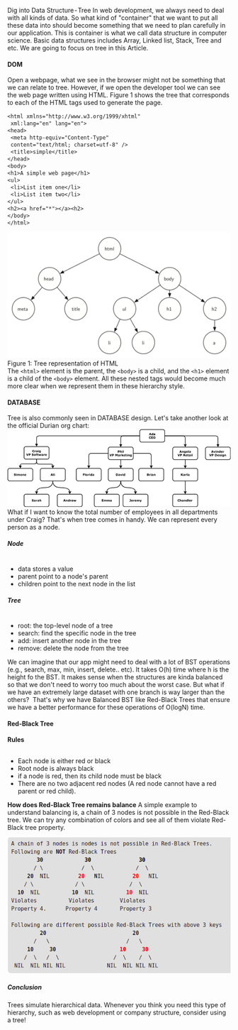 Dig into Data Structure - Tree
In web development, we always need to deal with all kinds of data. So what kind of "container" that we want to put all these data into should become something that we need to plan carefully in our application. This is container is what we call data structure in computer science. Basic data structures includes Array, Linked list, Stack, Tree and etc. We are going to focus on tree in this Article.
#### DOM
Open a webpage, what we see in the browser might not be something that we can relate to tree. However, if we open the developer tool we can see the web page written using HTML. Figure 1 shows the tree that corresponds to each of the HTML tags used to generate the page.
```
<html xmlns="http://www.w3.org/1999/xhtml"
 xml:lang="en" lang="en">
<head>
 <meta http-equiv="Content-Type"
 content="text/html; charset=utf-8" />
 <title>simple</title>
</head>
<body>
<h1>A simple web page</h1>
<ul>
 <li>List item one</li>
 <li>List item two</li>
</ul>
<h2><a href="*"></a><h2>
</body>
</html>
```
![Figure1](https://github.com/carmenluo/lighthouse-web-notes/blob/master/W8/htmltree.png) <br>
Figure 1: Tree representation of HTML<br>
The `<html>` element is the parent, the `<body>` is a child, and the `<h1>` element is a child of the `<body>` element. All these nested tags would become much more clear when we represent them in these hierarchy style.
#### DATABASE
Tree is also commonly seen in DATABASE design.
Let's take another look at the official Durian org chart:
![chart](https://github.com/carmenluo/lighthouse-web-notes/blob/master/W8/boaN2Sy.png) <br>
What if I want to know the total number of employees in all departments under Craig? That's when tree comes in handy. We can represent every person as a node.<br>

##### Node
<ul>
 <li> data stores a value
 <li> parent point to a node's parent
 <li> children point to the next node in the list
</ul>

##### Tree
<ul>
 <li> root: the top-level node of a tree
 <li> search: find the specific node in the tree
 <li> add: insert another node in the tree
 <li> remove: delete the node from the tree
</ul>
We can imagine that our app might need to deal with a lot of BST operations (e.g., search, max, min, insert, delete.. etc). It takes O(h) time where h is the height fo the BST. It makes sense when the structures are kinda balanced so that we don't need to worry too much about the worst case. But what if we have an extremely large dataset with one branch is way larger than the others? 
That's why we have Balanced BST like Red-Black Trees that ensure we have a better performance for these operations of O(logN) time.

#### Red-Black Tree
<strong> Rules </strong>
<ul>
 <li> Each node is either red or black
 <li> Root node is always black
 <li> if a node is red, then its child node must be black
 <li> There are no two adjacent red nodes (A red node cannot have a red parent or red child).
</ul>
<strong> How does Red-Black Tree remains balance</strong>
A simple example to understand balancing is, a chain of 3 nodes is not possible in the Red-Black tree. We can try any combination of colors and see all of them violate Red-Black tree property.

![example](https://github.com/carmenluo/lighthouse-web-notes/blob/master/W8/Screenshot%20from%202019-10-12%2012-33-29.png) <br>

##### Conclusion 
Trees simulate hierarchical data. Whenever you think you need this type of hierarchy, such as web development or company structure, consider using a tree!
